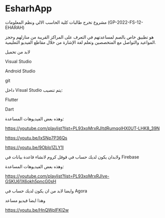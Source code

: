 # EsharhApp
مشروع تخرج طالبات كلية الحاسب الالي ونظم المعلومات
(GP-2022-FS-12-EHARAH) 
 
 هو تطبيق خاص بالصم لمساعدتهم في التعرف على المراكز القريبة من منازلهم وحجز المواعيد والتواصل مع المتخصصين وتعلم لغة الإشارة من خلال مقاطع الفيديو التعليمية.
 
 
 لابد من تحميل 
 
Visual Studio
 
Android Studio

git 

داخل Visual Studio يتم تنصيب:


Flutter

Dart
 
 وهذه بعض الفيديوهات المساعدة:
  
https://youtube.com/playlist?list=PL93xoMrxRJItdRumqolHX0UT-LHK8_39N

https://youtu.be/IxSNp7P36Qs

https://youtu.be/9Oblo1ZLY1I

ولابدان يكون لديك حساب في قوقل كروم لانشاء قاعدة بيانات في Firebase


وهذه بعض الفيديوهات المساعدة:


https://youtube.com/playlist?list=PL93xoMrxRJIve-GSKU61X6okh5pncG0sH


وايضا لابد من ان يكون لديك حساب في Agora

وهذا ايضا فيديو مساعد

https://youtu.be/HnQWpIFKI2w



